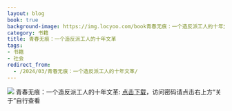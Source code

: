 ```yaml
---
layout: blog
book: true
background-image: https://img.locyoo.com/book青春无痕：一个造反派工人的十年文革.jpg
category: 书籍
title: 青春无痕：一个造反派工人的十年文革
tags:
- 书籍
- 社会
redirect_from:
  - /2024/03/青春无痕：一个造反派工人的十年文革/
---
```

![](https://img.locyoo.com/book青春无痕：一个造反派工人的十年文革.jpg)
青春无痕：一个造反派工人的十年文革: <a name = "ref1" href="https://url18.ctfile.com/f/50983618-1377644527-359b2e?p=3619">点击下载</a>，访问密码请点击右上方“关于”自行查看